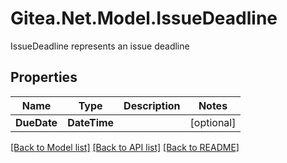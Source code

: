 # Gitea.Net.Model.IssueDeadline
IssueDeadline represents an issue deadline

## Properties

Name | Type | Description | Notes
------------ | ------------- | ------------- | -------------
**DueDate** | **DateTime** |  | [optional] 

[[Back to Model list]](../README.md#documentation-for-models) [[Back to API list]](../README.md#documentation-for-api-endpoints) [[Back to README]](../README.md)

